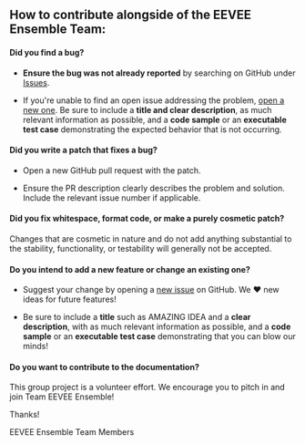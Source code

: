 ## How to contribute alongside of the EEVEE Ensemble Team:

#### **Did you find a bug?**

* **Ensure the bug was not already reported** by searching on GitHub under [Issues](https://github.com/iamtor9/got-milk/issues).

* If you're unable to find an open issue addressing the problem, [open a new one](https://github.com/iamtor9/got-milk/issues/new). Be sure to include a **title and clear description**, as much relevant information as possible, and a **code sample** or an **executable test case** demonstrating the expected behavior that is not occurring.

#### **Did you write a patch that fixes a bug?**

* Open a new GitHub pull request with the patch.

* Ensure the PR description clearly describes the problem and solution. Include the relevant issue number if applicable.

#### **Did you fix whitespace, format code, or make a purely cosmetic patch?**

Changes that are cosmetic in nature and do not add anything substantial to the stability, functionality, or testability will generally not be accepted.

#### **Do you intend to add a new feature or change an existing one?**

* Suggest your change by opening a [new issue](https://github.com/rails/iamtor9/got-milk/issues/new) on GitHub. We :heart: new ideas for future features!

* Be sure to include a **title** such as AMAZING IDEA and a **clear description**, with as much relevant information as possible, and a **code sample** or an **executable test case** demonstrating that you can blow our minds!

#### **Do you want to contribute to the documentation?**

This group project is a volunteer effort. We encourage you to pitch in and join Team EEVEE Ensemble!

Thanks!

EEVEE Ensemble Team Members